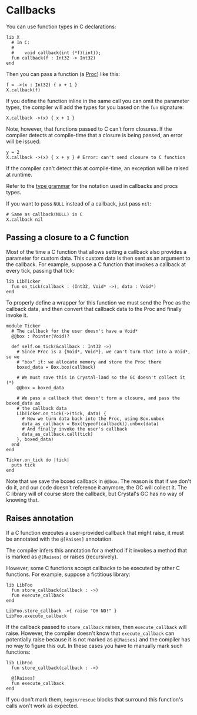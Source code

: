 # Callbacks

You can use function types in C declarations:

```crystal
lib X
  # In C:
  #
  #    void callback(int (*f)(int));
  fun callback(f : Int32 -> Int32)
end
```

Then you can pass a function (a [Proc](http://crystal-lang.org/api/Proc.html)) like this:

```crystal
f = ->(x : Int32) { x + 1 }
X.callback(f)
```

If you define the function inline in the same call you can omit the parameter types, the compiler will add the types for you based on the `fun` signature:

```crystal
X.callback ->(x) { x + 1 }
```

Note, however, that functions passed to C can't form closures. If the compiler detects at compile-time that a closure is being passed, an error will be issued:

```crystal
y = 2
X.callback ->(x) { x + y } # Error: can't send closure to C function
```

If the compiler can't detect this at compile-time, an exception will be raised at runtime.

Refer to the [type grammar](../type_grammar.md) for the notation used in callbacks and procs types.

If you want to pass `NULL` instead of a callback, just pass `nil`:

```crystal
# Same as callback(NULL) in C
X.callback nil
```

## Passing a closure to a C function

Most of the time a C function that allows setting a callback also provides a parameter for custom data. This custom data is then sent as an argument to the callback. For example, suppose a C function that invokes a callback at every tick, passing that tick:

```crystal
lib LibTicker
  fun on_tick(callback : (Int32, Void* ->), data : Void*)
end
```

To properly define a wrapper for this function we must send the Proc as the callback data, and then convert that callback data to the Proc and finally invoke it.

```crystal
module Ticker
  # The callback for the user doesn't have a Void*
  @@box : Pointer(Void)?

  def self.on_tick(&callback : Int32 ->)
    # Since Proc is a {Void*, Void*}, we can't turn that into a Void*, so we
    # "box" it: we allocate memory and store the Proc there
    boxed_data = Box.box(callback)

    # We must save this in Crystal-land so the GC doesn't collect it (*)
    @@box = boxed_data

    # We pass a callback that doesn't form a closure, and pass the boxed_data as
    # the callback data
    LibTicker.on_tick(->(tick, data) {
      # Now we turn data back into the Proc, using Box.unbox
      data_as_callback = Box(typeof(callback)).unbox(data)
      # And finally invoke the user's callback
      data_as_callback.call(tick)
    }, boxed_data)
  end
end

Ticker.on_tick do |tick|
  puts tick
end
```

Note that we save the boxed callback in `@@box`. The reason is that if we don't do it, and our code doesn't reference it anymore, the GC will collect it. The C library will of course store the callback, but Crystal's GC has no way of knowing that.

## Raises annotation

If a C function executes a user-provided callback that might raise, it must be annotated with the `@[Raises]` annotation.

The compiler infers this annotation for a method if it invokes a method that is marked as `@[Raises]` or raises (recursively).

However, some C functions accept callbacks to be executed by other C functions. For example, suppose a fictitious library:

```crystal
lib LibFoo
  fun store_callback(callback : ->)
  fun execute_callback
end

LibFoo.store_callback ->{ raise "OH NO!" }
LibFoo.execute_callback
```

If the callback passed to `store_callback` raises, then `execute_callback` will raise. However, the compiler doesn't know that `execute_callback` can potentially raise because it is not marked as `@[Raises]` and the compiler has no way to figure this out. In these cases you have to manually mark such functions:

```crystal
lib LibFoo
  fun store_callback(callback : ->)

  @[Raises]
  fun execute_callback
end
```

If you don't mark them, `begin/rescue` blocks that surround this function's calls won't work as expected.
